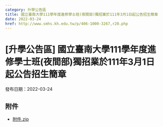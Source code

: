```yaml
---
category: 升學公告區
title: 國立臺南大學111學年度進修學士班(夜間部)獨招業於111年3月1日起公告招生簡章
date: 2022-03-24
href: http://www.smhs.kh.edu.tw/p/406-1000-3267,r20.php
---
```


# [升學公告區] 國立臺南大學111學年度進修學士班(夜間部)獨招業於111年3月1日起公告招生簡章

發布日期：2022-03-24



## 附件

- [附件.zip](https://www.smhs.kh.edu.tw/app/index.php?Action=downloadfile&file=WVhSMFlXTm9MelkyTDNCMFlWOHpNRE15WHpFek1UUXhNVGxmTVRFM09EY3VlbWx3&fname=DGGGROTSYWQO41XX50LKSWHGRK30OOLKDGUWTSKK4125MLVWKPROVTPOUSSSPKPO)
